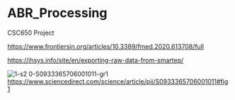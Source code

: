 # ABR_Processing
CSC650 Project


https://www.frontiersin.org/articles/10.3389/fmed.2020.613708/full

https://ihsys.info/site/en/exporting-raw-data-from-smartep/


![1-s2 0-S0933365706001011-gr1](https://github.com/DeckerDreams/ABR_Processing/assets/78172883/bfde9343-4c19-439a-80bd-e7428c9bb4a6)
https://www.sciencedirect.com/science/article/pii/S0933365706001011#fig1



